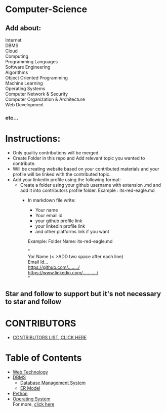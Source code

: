 # Computer-Science

## Add about:
Internet  
DBMS  
Cloud  
Computing  
Programming Languages  
Software Engineering  
Algorithms  
Object Oriented Programming  
Machine Learning  
Operating Systems  
Computer Network & Security  
Computer Organization & Architecture  
Web Development  
### etc...

# Instructions:
* Only quality contributions will be merged.
* Create Folder in this repo and Add relevant topic you wanted to contribute.
* Will be creating website based on your contributed materials and your profile will be linked with the contributed topic.
* Add your linkedin profile using the following format:
    - Create a folder using your github username with extension .md and add it into contributors profile folder.
          Example : its-red-eagle.md
         - In markdown file write:
            - Your name  
            - Your email id
            - your github profile link
            - your linkedin profile link
            - and other platforms link if you want
            
            Example:
            Folder Name: its-red-eagle.md
            
            "  
            Yor Name (< >ADD two space after each line)  
            Email Id...   
            https://github.com/......../  
            https://www.linkedin.com/.........../  
            "
                
                
                
                        
 ## Star and follow to support but it's not necessary to star and follow 

 # CONTRIBUTORS
 - [CONTRIBUTORS LIST, CLICK HERE](Contributors%20List/README.md)
 
# Table of Contents
- [Web Technology](Web%20Technology/WebTechnology.md)
- [DBMS](DBMS/Database%20Management%20System/readme.md)
   - [Database Management System](DBMS/Database%20Management%20System/readme.md)
   - [ER Model](DBMS/ER%20Model/readme.md)
- [Python](Python/python.md)   
- [Operating System](Operating%20System/os.md)  
     For more, [click here](Operating%20System)
